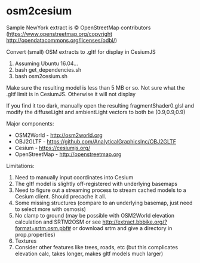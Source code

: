 # osm2cesium

Sample NewYork extract is © OpenStreetMap contributors (https://www.openstreetmap.org/copyright http://opendatacommons.org/licenses/odbl/)

Convert (small) OSM extracts to .gltf for display in CesiumJS

1. Assuming Ubuntu 16.04...
2. bash get_dependencies.sh
3. bash osm2cesium.sh

Make sure the resulting model is less than 5 MB or so. Not sure what the .gltf limit is in CesiumJS. Otherwise it will not display

If you find it too dark, manually open the resulting fragmentShader0.glsl and modify the diffuseLight and ambientLight vectors to both be (0.9,0.9,0.9)

Major components:

* OSM2World - http://osm2world.org
* OBJ2GLTF - https://github.com/AnalyticalGraphicsInc/OBJ2GLTF
* Cesium - https://cesiumjs.org/
* OpenStreetMap - http://openstreetmap.org



Limitations:

1. Need to manually input coordinates into Cesium
2. The gltf model is slightly off-registered with underlying basemaps
3. Need to figure out a streaming process to stream cached models to a Cesium client. Should precache it all.
4. Some missing structures (compare to an underlying basemap, just need to select more with osmosis)
5. No clamp to ground (may be possible with OSM2World elevation calculation and SRTM2OSM or see http://extract.bbbike.org/?format=srtm.osm.pbf# or download srtm and give a directory in prop.properties)
6. Textures
7. Consider other features like trees, roads, etc (but this complicates elevation calc, takes longer, makes gltf models much larger)
